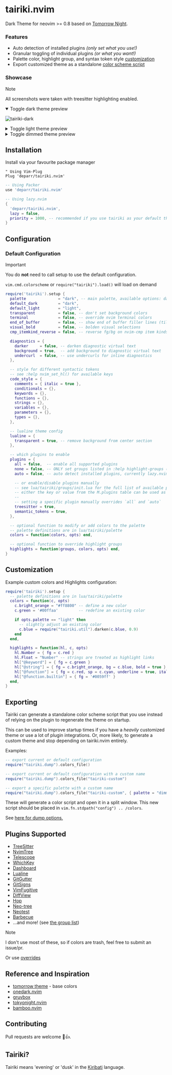 <h1 align="left">
tairiki.nvim
</h1>

Dark Theme for neovim >= 0.8 based on [Tomorrow Night](https://github.com/chriskempson/tomorrow-theme).
### Features
  * Auto detection of installed plugins *(only set what you use!)*
  * Granular toggling of individual plugins *(or what you want!)*
  * Palette color, highlight group, and syntax token style [customization](#customization)
  * Export customized theme as a standalone [color scheme script](#exporting)

### Showcase
> [!NOTE]
> All screenshots were taken with treesitter highlighting enabled.
<details open>
<summary>Toggle dark theme preview</summary>

![tairiki-dark](https://github.com/user-attachments/assets/a0ab1738-6afe-41d8-900b-c7fdfb880b55)

</details>
<details closed>
<summary>Toggle light theme preview</summary>

![tairiki-light](https://github.com/user-attachments/assets/c0a14657-fa3a-47a5-9942-3aa028169224)

</details>
<details closed>
<summary>Toggle dimmed theme preview</summary>

![tairiki-dimmed](https://github.com/user-attachments/assets/61fe5d55-d019-463d-999c-6ed4584381f0)

</details>

## Installation
Install via your favourite package manager
```vim
" Using Vim-Plug
Plug 'deparr/tairiki.nvim'
```

```lua
-- Using Packer
use 'deparr/tairiki.nvim'
```

```lua
-- Using lazy.nvim
{
  'deparr/tairiki.nvim',
  lazy = false,
  priority = 1000, -- recommended if you use tairiki as your default theme
}
```

## Configuration

### Default Configuration

> [!IMPORTANT]
> You do **not** need to call setup to use the default configuration.
>
> `vim.cmd.colorscheme` or `require("tairiki").load()` will load on
> demand

```lua
require('tairiki').setup {
  palette              = "dark", -- main palette, available options: dark, light, dimmed, tomorrow, light_legacy
  default_dark         = "dark",
  default_light        = "light",
  transparent          = false, -- don't set background colors
  terminal             = false, -- override nvim terminal colors
  end_of_buffer        = false, -- show end of buffer filler lines (tildes)
  visual_bold          = false, -- bolden visual selections
  cmp_itemkind_reverse = false, -- reverse fg/bg on nvim-cmp item kinds

  diagnostics = {
    darker     = false, -- darken diagnostic virtual text
    background = true,  -- add background to diagnostic virtual text
    undercurl  = false, -- use undercurls for inline diagnostics
  },

  -- style for different syntactic tokens
  -- see :help nvim_set_hl() for available keys
  code_style = {
    comments = { italic = true },
    conditionals = {},
    keywords = {},
    functions = {},
    strings = {},
    variables = {},
    parameters = {},
    types = {},
  },

  -- lualine theme config
  lualine = {
    transparent = true, -- remove background from center section
  },

  -- which plugins to enable
  plugins = {
    all = false,  -- enable all supported plugins
    none = false, -- ONLY set groups listed in :help highlight-groups (see lua/tairiki/groups/neovim.lua). Manually enabled plugins will also be ignored
    auto = false, -- auto detect installed plugins, currently lazy.nvim only

    -- or enable/disable plugins manually
    -- see lua/tairiki/groups/init.lua for the full list of available plugins
    -- either the key or value from the M.plugins table can be used as the key here
    --
    -- setting a specific plugin manually overrides `all` and `auto`
    treesitter = true,
    semantic_tokens = true,
  },

  -- optional function to modify or add colors to the palette
  -- palette definitions are in lua/tairiki/palette
  colors = function(colors, opts) end,

  -- optional function to override highlight groups
  highlights = function(groups, colors, opts) end,
}
```
## Customization

Example custom colors and Highlights configuration:

```lua
require('tairiki').setup {
  -- palette definitions are in lua/tairiki/palette
  colors = function(c, opts)
    c.bright_orange = "#ff8800" -- define a new color
    c.green = '#00ffaa'         -- redefine an existing color

    if opts.palette == "light" then
      -- slightly adjust an existing color
      c.blue = require("tairiki.util").darken(c.blue, 0.9)
    end
  end,

  highlights = function(hl, c, opts)
    hl.Number = { fg = c.red }
    hl.Float = "Number" -- strings are treated as highlight links
    hl["@keyword"] = { fg = c.green }
    hl["@string"] = { fg = c.bright_orange, bg = c.blue, bold = true }
    hl["@function"] = { fg = c.red, sp = c.cyan, underline = true, italic = true }
    hl["@function.builtin"] = { fg = '#0059ff' }
  end,
}
```

## Exporting

Tairiki can generate a standalone color scheme script that you use instead of
relying on the plugin to regenerate the theme on startup.

This can be used to improve startup times if you have a _heavily_ customized theme or use a lot of plugin integrations.
Or, more likely, to generate a custom theme and stop depending on tairiki.nvim entirely.

Examples:
```lua
-- export current or default configuration
require("tairiki.dump").colors_file()

-- export current or default configuration with a custom name
require("tairiki.dump").colors_file("tairiki-custom")

-- export a specific palette with a custom name
require("tairiki.dump").colors_file("tairiki-custom", { palette = "dimmed" })
```

These will generate a color script and open it in a split window.
This new script should be placed in `vim.fn.stdpath("config") .. /colors`.

See [here for dump options.](https://github.com/deparr/tairiki.nvim/blob/master/lua/tairiki/dump.lua#L40)

## Plugins Supported
  + [TreeSitter](https://github.com/nvim-treesitter/nvim-treesitter)
  + [NvimTree](https://github.com/kyazdani42/nvim-tree.lua)
  + [Telescope](https://github.com/nvim-telescope/telescope.nvim)
  + [WhichKey](https://github.com/folke/which-key.nvim)
  + [Dashboard](https://github.com/glepnir/dashboard-nvim)
  + [Lualine](https://github.com/hoob3rt/lualine.nvim)
  + [GitGutter](https://github.com/airblade/vim-gitgutter)
  + [GitSigns](https://github.com/lewis6991/gitsigns.nvim)
  + [VimFugitive](https://github.com/tpope/vim-fugitive)
  + [DiffView](https://github.com/sindrets/diffview.nvim)
  + [Hop](https://github.com/phaazon/hop.nvim)
  + [Neo-tree](https://github.com/nvim-neo-tree/neo-tree.nvim)
  + [Neotest](https://github.com/nvim-neotest/neotest)
  + [Barbecue](https://github.com/utilyre/barbecue.nvim)
  + ...and more! (see [the group list](lua/tairiki/groups/init.lua))
  <!-- TODO + [Mini](https://github.com/echasnovski/mini.nvim) -->

> [!NOTE]
> I don't use most of these, so if colors are trash, feel free to submit an issue/pr.
>
> Or use [overrides](#customization)

## Reference and Inspiration
  * [tomorrow theme](https://github.com/chriskempson/tomorrow-theme) -
	base colors
  * [onedark.nvim](https://github.com/navarasu/onedark.nvim)
  * [gruvbox](https://github.com/morhetz/gruvbox)
  * [tokyonight.nvim](https://github.com/folke/tokyonight.nvim)
  * [bamboo.nvim](https://github.com/ribru17/bamboo.nvim)

## Contributing

Pull requests are welcome 🎉👍.

## Tairiki?
Tairiki means 'evening' or 'dusk' in the [Kiribati](https://en.wikipedia.org/wiki/Kiribati) language.

